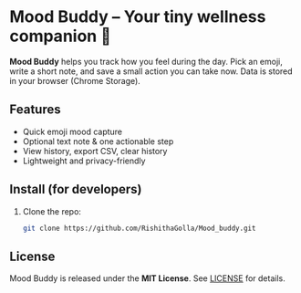 # Mood Buddy – Your tiny wellness companion 🐢

**Mood Buddy** helps you track how you feel during the day. Pick an emoji, write a short note, and save a small action you can take now. Data is stored in your browser (Chrome Storage).

## Features
- Quick emoji mood capture
- Optional text note & one actionable step
- View history, export CSV, clear history
- Lightweight and privacy-friendly

## Install (for developers)
1. Clone the repo:
   ```bash
   git clone https://github.com/RishithaGolla/Mood_buddy.git

## License
Mood Buddy is released under the **MIT License**. See [LICENSE](./LICENSE) for details.


